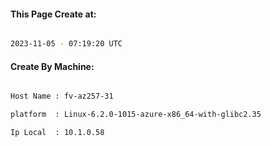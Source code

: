 
   
#### This Page Create at:

```bash

2023-11-05 - 07:19:20 UTC

```

#### Create By Machine:

```bash

Host Name : fv-az257-31

platform  : Linux-6.2.0-1015-azure-x86_64-with-glibc2.35

Ip Local  : 10.1.0.58

```


